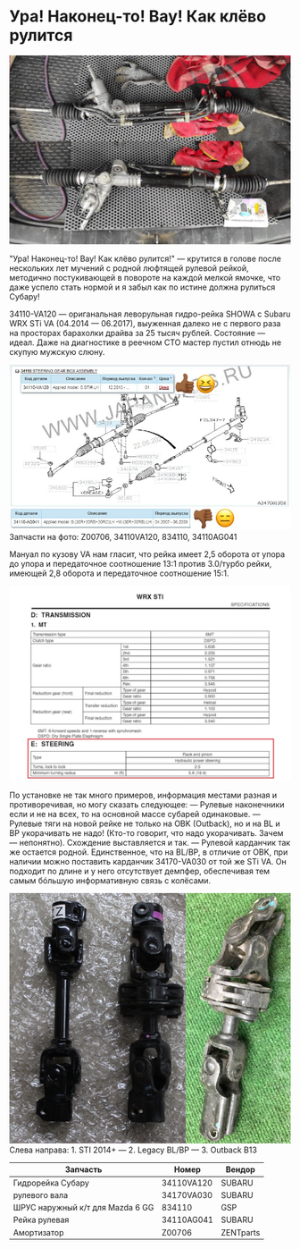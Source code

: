 # Ура! Наконец-то! Вау! Как клёво рулится

![alt_text](images_2/image.png)

"Ура! Наконец-то! Вау! Как клёво рулится!" — крутится в голове после нескольких лет мучений с родной люфтящей рулевой рейкой, методично постукивающей в повороте на каждой мелкой ямочке, что даже успело стать нормой и я забыл как по истине должна рулиться Субару!

34110-VA120 — ориганальная леворульная гидро-рейка SHOWA с Subaru WRX STi VA (04.2014 — 06.2017), выуженная далеко не с первого раза на просторах барахолки драйва за 25 тысяч рублей. Состояние — идеал. Даже на диагностике в реечном СТО мастер пустил отнюдь не скупую мужскую слюну.

![alt text](<images_2/image copy.png>)
Запчасти на фото: Z00706, 34110VA120, 834110, 34110AG041

Мануал по кузову VA нам гласит, что рейка имеет 2,5 оборота от упора до упора и передаточное соотношение 13:1 против 3.0/турбо рейки, имеющей 2,8 оборота и передаточное соотношение 15:1.

![alt text](<images_2/image copy 2.png>)

По установке не так много примеров, информация местами разная и противоречивая, но могу сказать следующее:
— Рулевые наконечники если и не на всех, то на основной массе субарей одинаковые.
— Рулевые тяги на новой рейке не только на OBK (Outback), но и на BL и BP укорачивать не надо! (Кто-то говорит, что надо укорачивать. Зачем — непонятно). Схождение выставляется и так.
— Рулевой карданчик так же остается родной. Единственное, что на BL/BP, в отличие от OBK, при наличии можно поставить карданчик 34170-VA030 от той же STi VA. Он подходит по длине и у него отсутствует демпфер, обеспечивая тем самым бóльшую информативную связь с колёсами.

![alt text](<images_2/image copy 3.png>)
Слева направа: 1. STI 2014+ — 2. Legacy BL/BP — 3. Outback B13


|Запчасть|Номер|Вендор|
|-----------------|----------|------|
|Гидрорейка Субару|34110VA120|SUBARU|
|рулевого вала | 34170VA030 | SUBARU|
|ШРУС наружный к/т для Mazda 6 GG|834110|GSP|
|Рейка рулевая|34110AG041|SUBARU|
|Амортизатор|Z00706|ZENTparts|